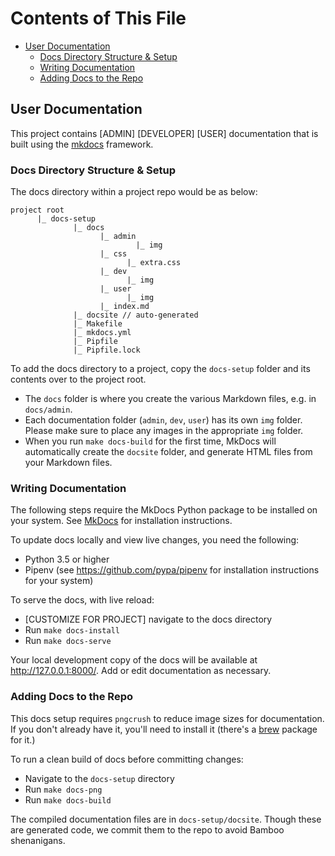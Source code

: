 # Contents of This File

- [User Documentation](#user-documentation)
    - [Docs Directory Structure & Setup](#docs-directory-structure--setup)
    - [Writing Documentation](#writing-documentation)
    - [Adding Docs to the Repo](#adding-docs-to-the-repo)

## User Documentation

This project contains [ADMIN] [DEVELOPER] [USER] documentation that is built using the [mkdocs](http://www.mkdocs.org) framework.

### Docs Directory Structure & Setup

The docs directory within a project repo would be as below:

```
project root
      |_ docs-setup
              |_ docs
                    |_ admin
                            |_ img
                    |_ css
                          |_ extra.css
                    |_ dev
                          |_ img
                    |_ user
                          |_ img
                    |_ index.md
              |_ docsite // auto-generated
              |_ Makefile
              |_ mkdocs.yml
              |_ Pipfile
              |_ Pipfile.lock
```

To add the docs directory to a project, copy the `docs-setup` folder and its contents over to the project root.

* The `docs` folder is where you create the various Markdown files, e.g. in `docs/admin`.
* Each documentation folder (`admin`, `dev`, `user`) has its own `img` folder. Please make sure to place any images in the appropriate `img` folder.
* When you run `make docs-build` for the first time, MkDocs will automatically create the `docsite` folder, and generate HTML files from your Markdown files.

### Writing Documentation

The following steps require the MkDocs Python package to be installed on your system. See [MkDocs](http://www.mkdocs.org/#installation) for installation instructions.

To update docs locally and view live changes, you need the following:

* Python 3.5 or higher
* Pipenv (see https://github.com/pypa/pipenv for installation instructions for your system)

To serve the docs, with live reload:
* [CUSTOMIZE FOR PROJECT] navigate to the docs directory
* Run `make docs-install`
* Run `make docs-serve`

Your local development copy of the docs will be available at http://127.0.0.1:8000/. Add or edit documentation as necessary.

### Adding Docs to the Repo

This docs setup requires `pngcrush` to reduce image sizes for documentation. If you don't already have it, you'll need to install it (there's a [brew](http://brewformulas.org/Pngcrush) package for it.)

To run a clean build of docs before committing changes:
* Navigate to the `docs-setup` directory
* Run `make docs-png`
* Run `make docs-build`

The compiled documentation files are in `docs-setup/docsite`. Though these are generated code, we commit them to the repo to avoid Bamboo shenanigans.
